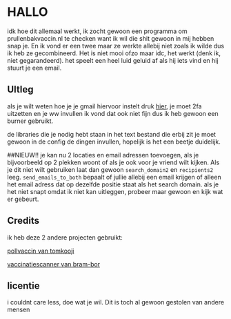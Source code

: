 # HALLO

idk hoe dit allemaal werkt, ik zocht gewoon een programma om prullenbakvaccin.nl te checken want ik wil die shit gewoon in mij hebben snap je. En ik vond er een twee maar ze werkte allebij niet zoals ik wilde dus ik heb ze gecombineerd. Het is niet mooi ofzo maar idc, het werkt (denk ik, niet gegarandeerd). het speelt een heel luid geluid af als hij iets vind en hij stuurt je een email.


## UItleg
als je wilt weten hoe je je gmail hiervoor instelt druk [hier](https://www.tutorialspoint.com/send-mail-from-your-gmail-account-using-python), je moet 2fa uitzetten en je ww invullen ik vond dat ook niet fijn dus ik heb gewoon een burner gebruikt.

de libraries die je nodig hebt staan in het text bestand die erbij zit
je moet gewoon in de config de dingen invullen, hopelijk is het een beetje duidelijk.

##NIEUW!!
je kan nu 2 locaties en email adressen toevoegen, als je bijvoorbeeld op 2 plekken woont of als je ook voor je vriend wilt kijken. Als je dit niet wilt gebruiken laat dan gewoon `search_domain2` en `recipients2` leeg. `send_emails_to_both` bepaalt of jullie allebij een email krijgen of alleen het email adress dat op dezelfde positie staat als het search domain. als je het niet snapt omdat ik niet kan uitleggen, probeer maar gewoon en kijk wat er gebeurt.



## Credits

ik heb deze 2 andere projecten gebruikt:

[pollvaccin van tomkooji](https://github.com/tomkooij/pollvaccin)

[vaccinatiescanner van bram-bor](https://github.com/bram-bor/vaccinatiescanner)

## licentie

i couldnt care less, doe wat je wil. Dit is toch al gewoon gestolen van andere mensen